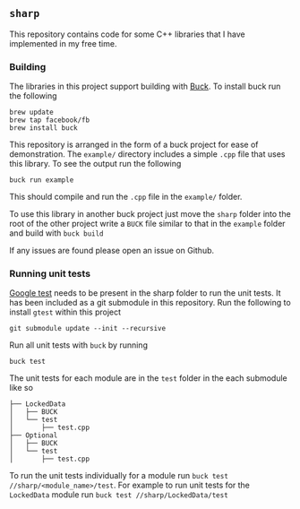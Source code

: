 `sharp`
-------

This repository contains code for some C++ libraries that I have implemented
in my free time.

### Building

The libraries in this project support building with
[Buck](https://buckbuild.com).  To install buck run the following

```
brew update
brew tap facebook/fb
brew install buck
```

This repository is arranged in the form of a buck project for ease of
demonstration.  The `example/` directory includes a simple `.cpp` file that
uses this library.  To see the output run the following

```
buck run example
```

This should compile and run the `.cpp` file in the `example/` folder.

To use this library in another buck project just move the `sharp` folder into
the root of the other project write a `BUCK` file similar to that in the
`example` folder and build with `buck build`

If any issues are found please open an issue on Github.

### Running unit tests

[Google test](https://github.com/google/googletest) needs to be present in the
sharp folder to run the unit tests.  It has been included as a git submodule
in this repository.  Run the following to install `gtest` within this project
```
git submodule update --init --recursive
```

Run all unit tests with `buck` by running
```
buck test
```

The unit tests for each module are in the `test` folder in the each submodule
like so

```
├── LockedData
│   ├── BUCK
│   └── test
│       ├── test.cpp
├── Optional
│   ├── BUCK
│   └── test
│       ├── test.cpp
```

To run the unit tests individually for a module run
`buck test //sharp/<module_name>/test`.  For example to run unit tests for the
`LockedData` module run `buck test //sharp/LockedData/test`
